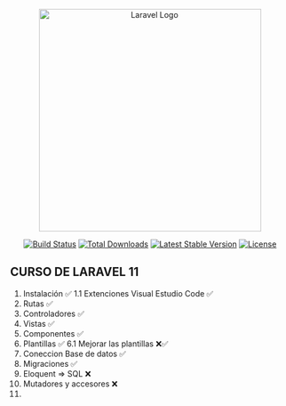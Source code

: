 <p align="center"><a href="https://laravel.com" target="_blank"><img src="https://raw.githubusercontent.com/laravel/art/master/logo-lockup/5%20SVG/2%20CMYK/1%20Full%20Color/laravel-logolockup-cmyk-red.svg" width="400" alt="Laravel Logo"></a></p>

<p align="center">
<a href="https://github.com/laravel/framework/actions"><img src="https://github.com/laravel/framework/workflows/tests/badge.svg" alt="Build Status"></a>
<a href="https://packagist.org/packages/laravel/framework"><img src="https://img.shields.io/packagist/dt/laravel/framework" alt="Total Downloads"></a>
<a href="https://packagist.org/packages/laravel/framework"><img src="https://img.shields.io/packagist/v/laravel/framework" alt="Latest Stable Version"></a>
<a href="https://packagist.org/packages/laravel/framework"><img src="https://img.shields.io/packagist/l/laravel/framework" alt="License"></a>
</p>

## CURSO DE LARAVEL 11

1.  Instalación ✅
1.1 Extenciones Visual Estudio Code ✅
2.  Rutas ✅
3.  Controladores ✅
4.  Vistas ✅
5.  Componentes ✅
6.  Plantillas ✅
6.1 Mejorar las plantillas ❌✅
7.  Coneccion Base de datos ✅
8.  Migraciones ✅
9.  Eloquent => SQL ❌
10. Mutadores y accesores ❌
11. 